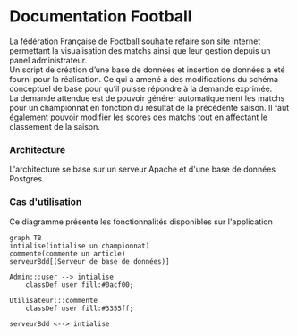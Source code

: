 # Documentation Football

La fédération Française de Football souhaite refaire son site internet permettant la visualisation des matchs ainsi que leur gestion depuis un panel administrateur.  
Un script de création d’une base de données et insertion de données a été fourni pour la réalisation. Ce qui a amené à des modifications du schéma conceptuel de base pour qu’il puisse répondre à la demande exprimée.  
La demande attendue est de pouvoir générer automatiquement les matchs pour un championnat en fonction du résultat de la précédente saison. Il faut également pouvoir modifier les scores des matchs tout en affectant le classement de la saison.

### Architecture
L'architecture se base sur un serveur Apache et d'une base de données Postgres.

### Cas d'utilisation

Ce diagramme présente les fonctionnalités disponibles sur l'application

```mermaid
graph TB
intialise(intialise un championnat)
commente(commente un article)
serveurBdd[(Serveur de base de données)]

Admin:::user --> intialise
    classDef user fill:#0acf00;

Utilisateur:::commente 
    classDef user fill:#3355ff;

serveurBdd <--> intialise
```